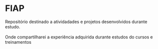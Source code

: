 # FIAP
Repositório destinado a atividadades e projetos desenvolvidos durante estudo.<br>  
Onde compartilharei a experiência adquirida durante estudos do cursos e treinamentos
